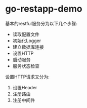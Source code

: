 # go-restapp-demo

基本的restful服务分为以下几个步骤:

- 读取配置文件
- 初始化Logger
- 建立数据库连接
- 设置HTTP
- 启动服务
- 服务状态检查

设置HTTP请求又分为:

1. 设置Header
2. 注册路由
3. 注册中间件




